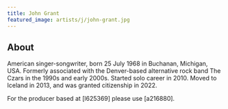 ```yaml
---
title: John Grant
featured_image: artists/j/john-grant.jpg
---
```

## About

American singer-songwriter, born 25 July 1968 in Buchanan, Michigan, USA.  Formerly associated with the Denver-based alternative rock band The Czars in the 1990s and early 2000s. Started solo career in 2010. Moved to Iceland in 2013, and was granted citizenship in 2022.

For the producer based at [l625369] please use [a216880].

